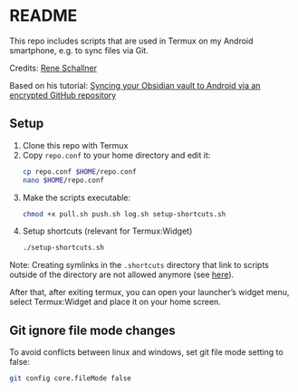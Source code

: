 # README

This repo includes scripts that are used in Termux on my Android smartphone, e.g. to sync files via Git.

Credits: [Rene Schallner](https://github.com/renerocksai)

Based on his tutorial: [Syncing your Obsidian vault to Android via an encrypted GitHub repository](https://renerocks.ai/blog/obsidian-encrypted-github-android/#shortcuts-for-committing-pushing-and-pulling)

## Setup

1. Clone this repo with Termux
2. Copy `repo.conf` to your home directory and edit it:
    ```sh
    cp repo.conf $HOME/repo.conf
    nano $HOME/repo.conf
    ```
3. Make the scripts executable:
    ```sh
    chmod +x pull.sh push.sh log.sh setup-shortcuts.sh
    ```
4. Setup shortcuts (relevant for Termux:Widget)
    ```sh
    ./setup-shortcuts.sh
    ```

Note: Creating symlinks in the `.shortcuts` directory that link to scripts outside of the directory are not allowed anymore (see [here](https://github.com/termux/termux-widget/issues/57)).

After that, after exiting termux, you can open your launcher’s widget menu, select Termux:Widget and place it on your home screen.

## Git ignore file mode changes

To avoid conflicts between linux and windows, set git file mode setting to false:

```sh
git config core.fileMode false
```
